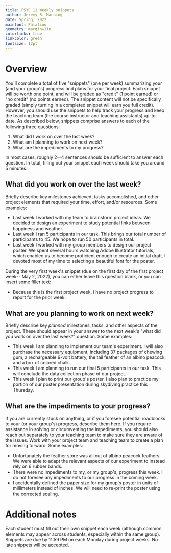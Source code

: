 ```yaml
---
title: PSYC 11 Weekly snippets
author: Jeremy R. Manning
date: Spring, 2022
mainfont: Palatino
geometry: margin=1in
colorlinks: true
linkcolor: green
fontsize: 12pt
---
```


# Overview

You'll complete a total of five "snippets" (one per week) summarizing your (and your group's) progress and
plans for your final project.  Each snippet will be worth one point, and will be
graded as "credit" (1 point earned) or "no credit" (no points earned).  The
snippet content will not be specifically graded (simply turning in a completed snippet
will earn you full credit).  However, you should use the snippets to help
track your progress and keep the teaching team (the course instructor and teaching
assistants) up-to-date.  As described below, snippets comprise answers to each
of the following three questions:

  1. What did I work on over the last week?
  2. What am I planning to work on next week?
  3. What are the impediments to my progress?

In most cases, roughly 2--4 sentences should be sufficient to answer each question.
In total, filling out your snippet each week should take you around 5 minutes.

## What did you work on over the last week?

Briefly describe key milestones achieved, tasks accomplished, and other project
elements that required your time, effort, and/or resources.  Some examples:

  - Last week I worked with my team to brainstorm project ideas.  We decided to
design an experiment to study potential links between happiness and weather.
  - Last week I ran 5 participants in our task.  This brings our total number of
participants to 45.  We hope to run 50 participants in total.
  - Last week I worked with my group members to design our project poster.  We
spent several hours watching Adobe Illustrator tutorials, which enabled us to
become proficient enough to create an initial draft.  I devoted most of my time
to selecting a beautiful font for the poster.

During the very first week's snippet (due on the first day of the first project week-- May 2, 2022),
you can either leave this question blank, or you can insert some filler text:

  - Because this is the first project week, I have no project progress to report for the prior week.

## What are you planning to work on next week?

Briefly describe key *planned* milestones, tasks, and other aspects of the project.
These should appear in your answer to the next week's "what did you work on over the last week?"
question.  Some examples:

  - This week I am planning to implement our team's experiment.  I will also
purchase the necessary equipment, including 37 packages of chewing gum, a rechargeable 9-volt battery,
the tail feather of an albino peacock, and a box of colored chalk.
  - This week I am planning to run our final 5 participants in our task.  This will
  conclude the data collection phase of our project.
  - This week I plan to print our group's poster.  I also plan to practice my
  portion of our poster presentation during skydiving practice this Thursday.

## What are the impediments to your progress?

If you are currently stuck on anything, or if you foresee potential roadblocks
to your (or your group's) progress, describe them here.  If you require assistance
in solving or circumventing the impediments, you should also reach out separately
to your teaching team to make sure they are aware of the issues.  Work with your project
team and teaching team to create a plan for moving forward.  Some examples:

  - Unfortunately the feather store was all out of albino peacock feathers.  We
were able to adapt the relevant aspects of our experiment to instead rely on 6
rubber bands.
  - There were no impediments to my, or my group's, progress this week.  I do not
  foresee any impediments to our progress in the coming week.
  - I accidentally defined the paper size for my group's poster in units of millimeters instead of inches.  We will
  need to re-print the poster using the corrected scaling.


# Additional notes

Each student must fill out their own snippet each week (although common elements
may appear across students, especially within the same group).  Snippets are
due by 11:59 PM on each Monday during project weeks.  No late snippets will be
accepted.
